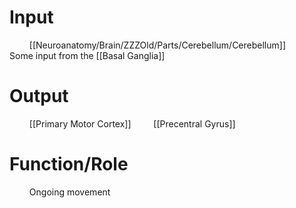 # Input
$\qquad$[[Neuroanatomy/Brain/ZZZOld/Parts/Cerebellum/Cerebellum]]
$\qquad$Some input from the [[Basal Ganglia]]
# Output
$\qquad$[[Primary Motor Cortex]]
$\qquad$[[Precentral Gyrus]]


# Function/Role
$\qquad$Ongoing movement